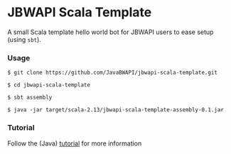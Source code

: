 #  JBWAPI Scala Template

A small Scala template hello world bot for JBWAPI users to ease setup (using `sbt`).

### Usage

```
$ git clone https://github.com/JavaBWAPI/jbwapi-scala-template.git

$ cd jbwapi-scala-template

$ sbt assembly

$ java -jar target/scala-2.13/jbwapi-scala-template-assembly-0.1.jar
```

### Tutorial
Follow the (Java) [tutorial](https://github.com/JavaBWAPI/Java-BWAPI-Tutorial/wiki) for more information
